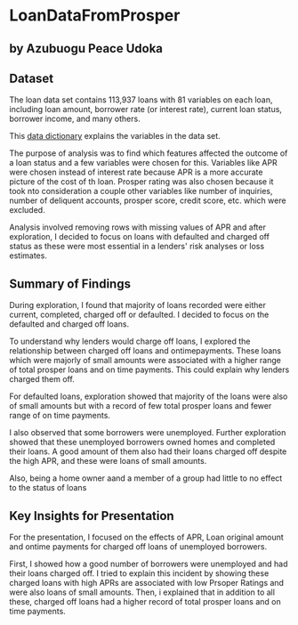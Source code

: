 # LoanDataFromProsper
## by Azubuogu Peace Udoka


## Dataset

The loan data set contains 113,937 loans with 81 variables on each loan, including loan amount, borrower rate (or interest rate), current loan status, borrower income, and many others.

This [data dictionary](https://docs.google.com/spreadsheets/d/1gDyi_L4UvIrLTEC6Wri5nbaMmkGmLQBk-Yx3z0XDEtI/edit#gid=0) explains the variables in the data set.

The purpose of analysis was to find which features affected the outcome of a loan status and a few variables were chosen for this. Variables like APR were chosen instead of interest rate because APR is a more accurate picture of the cost of th loan. Prosper rating was also chosen because it took nto consideration a couple other variables like number of inquiries, number of deliquent accounts, prosper score, credit score, etc. which were excluded.

Analysis involved removing rows with missing values of APR and after exploration, I decided to focus on loans with defaulted and charged off status as these were most essential in a lenders' risk analyses or loss estimates.



## Summary of Findings

During exploration, I found that majority of loans recorded were either current, completed, charged off or defaulted. I decided to focus on the defaulted and charged off loans. 

To understand why lenders would charge off loans, I explored the relationship between charged off loans and ontimepayments. These loans which were majorly of small amounts were associated with a higher range of total prosper loans and on time payments. This could explain why lenders charged them off.

For defaulted loans, exploration showed that majority of the loans were also of small amounts but with a record of few total prosper loans and fewer range of on time payments. 

I also observed that some borrowers were unemployed. Further exploration showed that these unemployed borrowers owned homes and completed their loans. A good amount of them also had their loans charged off despite the high APR, and these were loans of small amounts.

Also, being a home owner aand a member of a group had little to no effect to the status of loans



## Key Insights for Presentation
For the presentation, I focused on the effects of APR, Loan original amount and ontime payments for charged off loans of unemployed borrowers.

First, I showed how a good number of borrowers were unemployed and had their loans charged off. I tried to explain this incident by showing these charged loans with high APRs are associated with low Prsoper Ratings and were also loans of small amounts. Then, i explained that in addition to all these, charged off loans had a higher record of total prosper loans and on time payments.